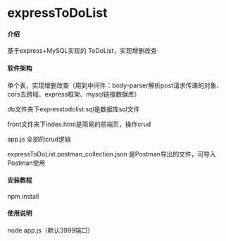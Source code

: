 # expressToDoList

#### 介绍
基于express+MySQL实现的 ToDoList，实现增删改查

#### 软件架构
单个表，实现增删改查（用到中间件：body-parser解析post请求传递的对象、cors去跨域、express框架、mysql链接数据库）

db文件夹下expresstodolist.sql是数据库sql文件

front文件夹下index.html是简易的前端页，操作crud

app.js 全部的crud逻辑

expressToDoList.postman_collection.json 是Postman导出的文件，可导入Postman使用


#### 安装教程

npm install

#### 使用说明

node app.js（默认3999端口）